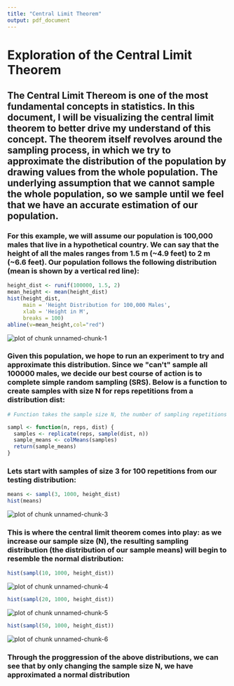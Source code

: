 ```yaml
---
title: "Central Limit Theorem"
output: pdf_document
---
```





# Exploration of the Central Limit Theorem
## The Central Limit Thereom is one of the most fundamental concepts in statistics. In this document, I will be visualizing the central limit theorem to better drive my understand of this concept. The theorem itself revolves around the sampling process, in which we try to approximate the distribution of the population by drawing values from the whole population. The underlying assumption that we cannot sample the whole population, so we sample until we feel that we have an accurate estimation of our population. 


### For this example, we will assume our population is 100,000 males that live in a hypothetical country. We can say that the height of all the males ranges from 1.5 m (~4.9 feet) to 2 m (~6.6 feet). Our population follows the following distribution (mean is shown by a vertical red line):

```r
height_dist <- runif(100000, 1.5, 2)
mean_height <- mean(height_dist)
hist(height_dist, 
     main = 'Height Distribution for 100,000 Males',
     xlab = 'Height in M',
     breaks = 100)
abline(v=mean_height,col="red")
```

![plot of chunk unnamed-chunk-1](figure/unnamed-chunk-1-1.png)

### Given this population, we hope to run an experiment to try and approximate this distribution. Since we "can't" sample all 100000 males, we decide our best course of action is to complete simple random sampling (SRS). Below is a function to create samples with size N for reps repetitions from a distribution dist: 

```r
# Function takes the sample size N, the number of sampling repetitions to complete and distribution to sample from

sampl <- function(n, reps, dist) {
  samples <- replicate(reps, sample(dist, n))
  sample_means <- colMeans(samples)
  return(sample_means)
}
```

### Lets start with samples of size 3 for 100 repetitions from our testing distribution:


```r
means <- sampl(3, 1000, height_dist)
hist(means)
```

![plot of chunk unnamed-chunk-3](figure/unnamed-chunk-3-1.png)

### This is where the central limit theorem comes into play: as we increase our sample size (N), the resulting sampling distribution (the distribution of our sample means) will begin to resemble the normal distribution:


```r
hist(sampl(10, 1000, height_dist))
```

![plot of chunk unnamed-chunk-4](figure/unnamed-chunk-4-1.png)


```r
hist(sampl(20, 1000, height_dist))
```

![plot of chunk unnamed-chunk-5](figure/unnamed-chunk-5-1.png)


```r
hist(sampl(50, 1000, height_dist))
```

![plot of chunk unnamed-chunk-6](figure/unnamed-chunk-6-1.png)


### Through the proggression of the above distributions, we can see that by only changing the sample size N, we have approximated a normal distribution
